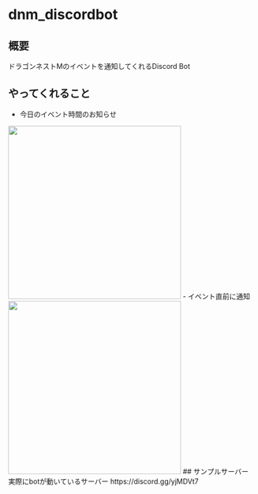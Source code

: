 # dnm_discordbot
## 概要
ドラゴンネストMのイベントを通知してくれるDiscord Bot
## やってくれること
- 今日のイベント時間のお知らせ  
<img src="https://raw.github.com/wiki/kumi93/dnm_discordbot/images/daily_sample.png" width="350">
- イベント直前に通知  
<img src="https://raw.github.com/wiki/kumi93/dnm_discordbot/images/alarm_sample.png" width="350">
## サンプルサーバー
実際にbotが動いているサーバー  
https://discord.gg/yjMDVt7

